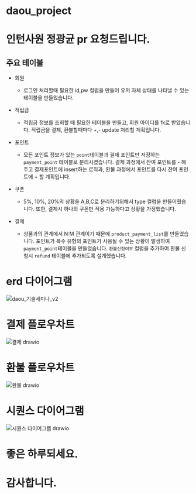 # daou_project
# 인턴사원 정광균 pr 요청드립니다.

## 주요 테이블

- 회원 
  - 로그인 처리할때 필요한 id,pw 컬럼을 만들어 유저 자체 상태를 나타낼 수 있는 테이블을 만들었습니다.

- 적립금
  - 적립금 정보를 조회할 때 필요한 테이블을 만들고, 회원 아이디를 fk로 받았습니다. 적립금을 결제, 환불할때마다 +,- update 처리할 계획입니다.

- 포인트
  - 모든 포인트 정보가 있는 `point`테이블과 결제 포인트만 저장하는 `payment_point` 테이블로 분리시켰습니다. 결제 과정에서 잔여 포인트를 - 해주고 결제포인트에 insert하는 로직과, 환불 과정에서 포인트를 다시 잔여 포인트에 + 할 계획입니다.
  
- 쿠폰
  - 5%, 10%, 20%의 상황을 A,B,C로 분리하기위해서 type 컬럼을 만들어줬습니다. 또한, 결제시 하나의 쿠폰만 적용 가능하다고 상황을 가정했습니다. 

- 결제 
  - 상품과의 관계에서 N:M 관계이기 때문에 `product_payment_list`를 만들었습니다. 포인트가 복수 유형의 포인트가 사용될 수 있는 상황이 발생하여 `payment_point`테이블을 만들었습니다. `환불신청여부` 컬럼을 추가하여 환불 신청시 `refund` 테이블에 추가되도록 설계했습니다. 


# erd 다이어그램
![daou_기술세미나_v2](https://user-images.githubusercontent.com/59038419/145314373-adffb4cd-173d-485f-9b6f-cbfaf142d1c4.png)

# 결제 플로우차트
![결제 drawio](https://user-images.githubusercontent.com/59038419/145172428-7f9668b3-5aff-451b-8ba5-b357598f27a0.png)

# 환불 플로우차트
![환불 drawio](https://user-images.githubusercontent.com/59038419/145172492-1a871fb3-0201-455a-bc33-27fc4277034e.png)

# 시퀀스 다이어그램

![시퀀스 다이어그램 drawio](https://user-images.githubusercontent.com/59038419/145172539-97ae79a7-0859-49af-b4d9-418699d8aea6.png)


# 좋은 하루되세요.
# 감사합니다.
